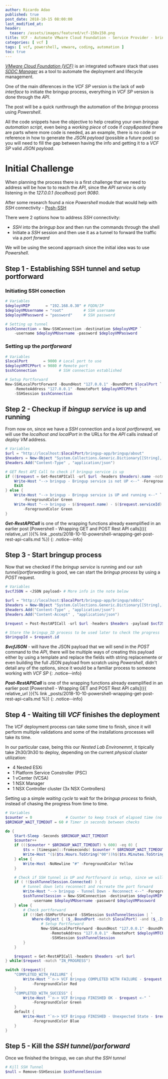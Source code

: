 ```yaml
---
author: Ricardo Adao
published: true
post_date: 2018-10-15 08:00:00
last_modified_at:
header:
  teaser: /assets/images/featured/vcf-150x150.png
title: VCF - Automate VMware Cloud Foundation - Service Provider - bringup process using PowerShell
categories: [ vcf ]
tags: [ vcf, powershell, vmware, coding, automation ]
toc: true
---
```

[_VMware Cloud Foundation (VCF)_](https://docs.vmware.com/en/VMware-Cloud-Foundation/index.html) is an integrated software stack that uses [_SDDC Manager_](https://docs.vmware.com/en/VMware-Cloud-Foundation/2.2/com.vmware.vcf.ovdeploy.doc_22/GUID-F16F5CA4-ABF1-4282-974D-7CBB96028964.html) as a tool to automate the deployment and lifecycle management.

One of the main diferences in the _VCF SP_ version is the lack of _web interface_ to initiate the bringup process, everything in _VCF SP_ version is done through the _API_.

The post will be a quick runthrough the automation of the _bringup_ process using _Powershell_.

All the code snippets have the objective to help creating your own _bringup automation script_, even being a _working piece_ of code if _copy&pasted_ there are parts where more code is needed, as an example, there is no code or reference in how to generate the _JSON payload_ (possible a future post) so you will need to fill the gap between having the info and getting it to a _VCF SP_ valid _JSON payload_. 

# Initial Challenge

When planning the process there is a first challenge that we need to address will be how to to reach the _API_, since the _API service_ is only listening in the _127.0.0.1 (localhost)_ port _9080_.

After some research found a nice _Powershell_ module that would help with _SSH_ connectivity - [Posh-SSH](https://www.powershellgallery.com/packages/Posh-SSH/2.0.2)

There were 2 options how to address _SSH_ connectivity:

* _SSH_ into the _bringup box_ and then run the commands through the shell
* Initiate a _SSH_ session and then use it as a tunnel to forward the traffic via a _port forward_

We will be using the second approach since the initial idea was to use _Powershell_.

## Step 1 - Establishing SSH tunnel and setup portforward

### Initiating SSH conection

```powershell
# Variables
$deployVMIP       = "192.168.0.30" # FQDN/IP
$deployVMUsername = "root"         # SSH username
$deployVMPassword = "password"     # SSH password

# Setting up tunnel
$sshConnection = New-SSHConnection -destination $deployVMIP `
    -username $deployVMUsername -password $deployVMPassword
```

### Setting up the _portforward_

```powershell
# Variables
$localPort       = 9000 # Local port to use
$deployVMTCPPort = 9080 # Remote port
$sshConnection          # SSH connection established

# Setup Portforward
New-SSHLocalPortForward -BoundHost "127.0.0.1" -BoundPort $localPort `
    -RemoteAddress "127.0.0.1" -RemotePort $deployVMTCPPort `
    -SSHSession $sshConnection
```

## Step 2 - Checkup if _bingup service_ is up and running

From now on, since we have a _SSH_ connection and a _local portforward_, we will use the _localhost and localPort_ in the URLs for the _API_ calls instead of _deploy VM_ address.

```powershell
# Variables
$url = "http://localhost:$localPort/bringup-app/bringup/about"
$headers = New-Object "System.Collections.Generic.Dictionary[[String],[String]]"
$headers.Add("Content-Type" , "application/json")

# GET Rest API Call to check if bringup service is up
if (($request = Get-RestAPICall -url $url -headers $headers).name -notmatch "BRINGUP") {
    Write-Host "--> bringup - Bringup service is not UP <--" -ForegroundColor Red
    Exit
} else {
    Write-Host "--> bringup - Bringup service is UP and running <--" `
        -ForegroundColor Green
    Write-Host "--> bringup - $($request.name) - $($request.serviceId) - $($request.version) <--" `
        -ForegroundColor Green
}
```

_**Get-RestAPICall**_ is one of the wrapping functions already exemplified in an earlier post [Powershell - Wrapping GET and POST Rest API calls]({{ relative_url }}{% link _posts/2018-10-10-powershell-wrapping-get-post-rest-api-calls.md %})
{: .notice--info}

## Step 3 - Start bringup process

Now that we checked if the _bringup service_ is running and our _ssh tunnel/portforwarding_ is good, we can start the _bringup process_ by using a _POST_ request.

```powershell
# Variables
$vcfJSON = <JSON payload> # More info in the note below

$url = "http://localhost:$localPort/bringup-app/bringup/sddcs"
$headers = New-Object "System.Collections.Generic.Dictionary[[String],[String]]"
$headers.Add("Content-Type" , "application/json")
$headers.Add("Content-Accept" , "application/json")

$request = Post-RestAPICall -url $url -headers $headers -payload $vcfJSON

# Store the bringup_ID process to be used later to check the progress
$bringupId = $request.id
```

_**$vcfJSON**_ - will have the JSON payload that we will send in the _POST_ command to the _API_, there will be multiple ways of creating this payload either by using a template and replace the fields with string replacemente or even building the full JSON payload from scratch using _Powershell_, didn't detail any of the options, since it would be a familiar process to someone working with _VCF SP_
{: .notice--info}

_**Post-RestAPICall**_ is one of the wrapping functions already exemplified in an earlier post [Powershell - Wrapping GET and POST Rest API calls]({{ relative_url }}{% link _posts/2018-10-10-powershell-wrapping-get-post-rest-api-calls.md %})
{: .notice--info}

## Step 4 - Waiting till _VCF_ finishes the deployment

The _VCF_ deployment process can take some time to finish, since it will perform multiple validations and some of the installations processes will take its time.

In our particular case, being this our _Nested Lab Environemnt_, it tipically take 2h30/3h30 to deploy, depending on the current _physical cluster_ utilization:

* 4 Nested ESXi
* 1 Platform Service Constroller (PSC)
* 1 vCenter (VCSA)
* 1 NSX Manager
* 1 NSX Controller cluster (3x NSX Controllers)

Setting up a simple _waiting cycle_ to wait for the _bringup process_ to finish, instead of chasing the progress from time to time.

```powershell
# Variables
$counter = 0               # Counter to keep track of elapsed time (no guaranteed accuracy)
$BRINGUP_WAIT_TIMEOUT = 60 # Timer in seconds between checks

do {
    Start-Sleep -Seconds $BRINGUP_WAIT_TIMEOUT
    $counter++
    if ((($counter * $BRINGUP_WAIT_TIMEOUT) % 600) -eq 0) {
        $ts = [timespan]::fromseconds( $counter * $BRINGUP_WAIT_TIMEOUT )
        Write-Host "($($ts.Hours.ToString("00"))h$($ts.Minutes.ToString("00"))m)" -ForegroundColor Yellow
    } else {
        Write-Host -NoNewline "#" -ForegroundColor Yellow
    }

    # Check if SSH tunnel is UP and Portforward is setup, since we will need it to keep checking
    if ( !($sshTunnelSession.Connected) ) {
        # tunnel down lets reconnect and recreate the port forward
        Write-Host "--> bringup - Tunnel Down - Reconnect <--" -ForegroundColor Red
        $sshTunnelSession = New-SSHConnection -destination $deployVMIP `
            -username $deployVMUsername -password $deployVMPassword
    } else {
        # Check portforward
        if (!(Get-SSHPortForward -SSHSession $sshTunnelSession | `
            Where-Object { ($_.BoundPort -match $localPort) -and ($_.IsStarted) } )) {
                # Setup Portforward
                New-SSHLocalPortForward -BoundHost "127.0.0.1" -BoundPort $localPort `
                    -RemoteAddress "127.0.0.1" -RemotePort $deployVMTCPPort `
                    -SSHSession $sshTunnelSession
        }
    }

    $request = Get-RestAPICall -headers $headers -url $url
} while($request -match "IN_PROGRESS")

switch ($request){
    "COMPLETED_WITH_FAILURE" {
        Write-Host "`n-> VCF Bringup COMPLETED WITH FAILURE - $request <-" `
            -ForegroundColor Red
    }
    "COMPLETED_WITH_SUCCESS" {
        Write-Host "`n-> VCF Bringup FINISHED OK - $request <-" `
            -ForegroundColor Green
    }
    default {
        Write-Host "`n-> VCF Bringup FINISHED - Unexpected State - $request <-" `
            -ForegroundColor Blue
    }
}
```

## Step 5 - Kill the _SSH tunnel/porforward_

Once we finished the bringup, we can _shut_ the _SSH tunnel_

```powershell
# Kill SSH Tunnel
$null = Remove-SSHSession $sshTunnelSession
```
